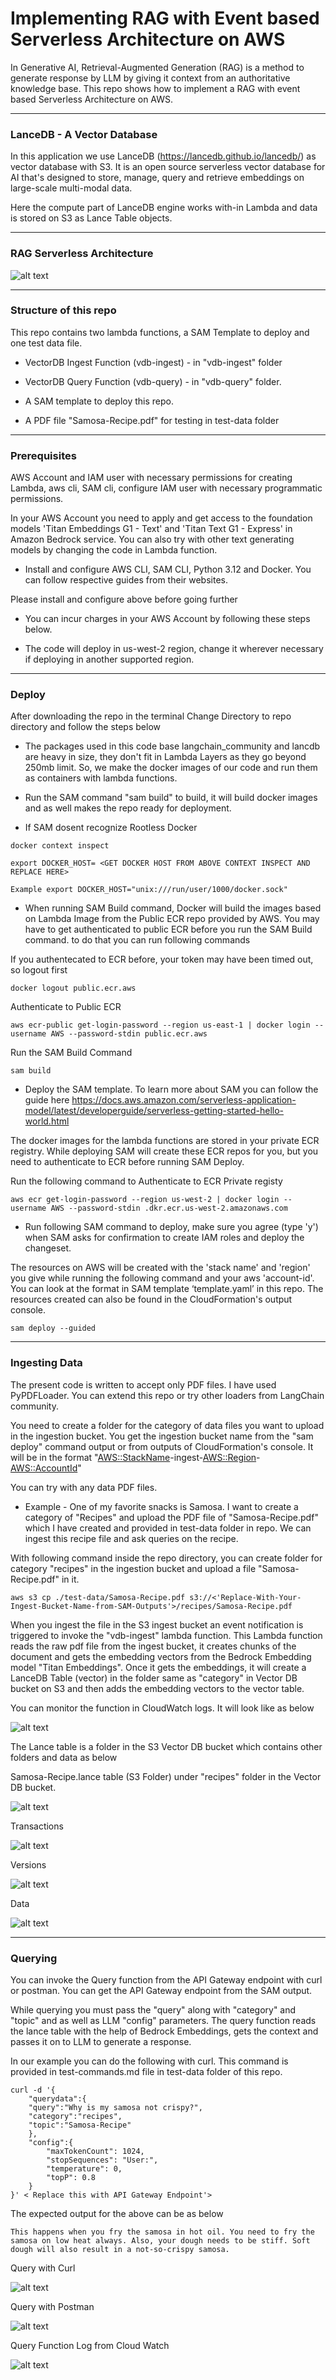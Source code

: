 # Implementing RAG with Event based Serverless Architecture on AWS 

In Generative AI, Retrieval-Augmented Generation (RAG) is a method to generate response by LLM by giving it context from an authoritative knowledge base. This repo shows how to implement a RAG with event based Serverless Architecture on AWS. 

___ 

### LanceDB - A Vector Database 

In this application we use LanceDB (https://lancedb.github.io/lancedb/) as vector database with S3. It is an open source serverless vector database for AI that's designed to store, manage, query and retrieve embeddings on large-scale multi-modal data. 

Here the compute part of LanceDB engine works with-in Lambda and data is stored on S3 as Lance Table objects. 
___ 

### RAG Serverless Architecture 

![alt text](https://github.com/getramki/serverless-rag/blob/main/images/Implementing-RAG.png?raw=true) 

___ 

### Structure of this repo 

This repo contains two lambda functions, a SAM Template to deploy and one test data file.

* VectorDB Ingest Function (vdb-ingest) - in "vdb-ingest" folder 

* VectorDB Query Function (vdb-query) - in "vdb-query" folder. 

* A SAM template to deploy this repo. 

* A PDF file "Samosa-Recipe.pdf" for testing in test-data folder 

___ 

### Prerequisites 

AWS Account and IAM user with necessary permissions for creating Lambda, aws cli, SAM cli, configure IAM user with necessary programmatic permissions. 

In your AWS Account you need to apply and get access to the foundation models 'Titan Embeddings G1 - Text' and 'Titan Text G1 - Express' in Amazon Bedrock service. You can also try with other text generating models by changing the code in Lambda function. 

* Install and configure AWS CLI, SAM CLI, Python 3.12 and Docker. You can follow respective guides from their websites. 

Please install and configure above before going further 

* You can incur charges in your AWS Account by following these steps below. 

* The code will deploy in us-west-2 region, change it wherever necessary if deploying in another supported region. 

___ 

### Deploy 

After downloading the repo in the terminal Change Directory to repo directory and follow the steps below 

* The packages used in this code base langchain_community and lancdb are heavy in size, they don't fit in Lambda Layers as they go beyond 250mb limit. So, we make the docker images of our code and run them as containers with lambda functions. 

* Run the SAM command "sam build" to build, it will build docker images and as well makes the repo ready for deployment. 

* If SAM dosent recognize Rootless Docker
```
docker context inspect

export DOCKER_HOST= <GET DOCKER HOST FROM ABOVE CONTEXT INSPECT AND REPLACE HERE>

Example export DOCKER_HOST="unix:///run/user/1000/docker.sock"
```

* When running  SAM Build command, Docker will build the images based on Lambda Image from the Public ECR repo provided by AWS. You may have to get authenticated to public ECR before you run the SAM Build command. to do that you can run following commands

If you authentecated to ECR before, your token may have been timed out, so logout first
<pre><code>docker logout public.ecr.aws</pre></code> 

Authenticate to Public ECR
<pre><code>aws ecr-public get-login-password --region us-east-1 | docker login --username AWS --password-stdin public.ecr.aws</pre></code> 

Run the SAM Build Command
<pre><code>sam build</pre></code> 

* Deploy the SAM template. To learn more about SAM you can follow the guide here https://docs.aws.amazon.com/serverless-application-model/latest/developerguide/serverless-getting-started-hello-world.html 

The docker images for the lambda functions are stored in your private ECR registry. While deploying SAM will create these ECR repos for you, but you need to authenticate to ECR before running SAM Deploy.

Run the following command to Authenticate to ECR Private registy
<pre><code>aws ecr get-login-password --region us-west-2 | docker login --username AWS --password-stdin <Replace with your Account ID>.dkr.ecr.us-west-2.amazonaws.com</pre></code>

* Run following SAM command to deploy, make sure you agree (type 'y') when SAM asks for confirmation to create IAM roles and deploy the changeset. 

The resources on AWS will be created with the 'stack name' and 'region' you give while running the following command and your aws 'account-id'. You can look at the format in SAM template ‘template.yaml’ in this repo. The resources created can also be found in the CloudFormation's output console. 
<pre><code>sam deploy --guided</pre></code> 

___ 

### Ingesting Data 

The present code is written to accept only PDF files. I have used PyPDFLoader. You can extend this repo or try other loaders from LangChain community. 

You need to create a folder for the category of data files you want to upload in the ingestion bucket. You get the ingestion bucket name from the "sam deploy" command output or from outputs of CloudFormation's console. It will be in the format "<AWS::StackName>-ingest-<AWS::Region>-<AWS::AccountId>" 

You can try with any data PDF files. 

* Example - One of my favorite snacks is Samosa. I want to create a category of "Recipes" and upload the PDF file of "Samosa-Recipe.pdf" which I have created and provided in test-data folder in repo. We can ingest this recipe file and ask queries on the recipe. 

With following command inside the repo directory, you can create folder for category "recipes" in the ingestion bucket and upload a file "Samosa-Recipe.pdf" in it. 

<pre><code>aws s3 cp ./test-data/Samosa-Recipe.pdf s3://<'Replace-With-Your-Ingest-Bucket-Name-from-SAM-Outputs'>/recipes/Samosa-Recipe.pdf</pre></code> 

When you ingest the file in the S3 ingest bucket an event notification is triggered to invoke the "vdb-ingest" lambda function. This Lambda function reads the raw pdf file from the ingest bucket, it creates chunks of the document and gets the embedding vectors from the Bedrock Embedding model "Titan Embeddings". Once it gets the embeddings, it will create a LanceDB Table (vector) in the folder same as "category" in Vector DB bucket on S3 and then adds the embedding vectors to the vector table. 

You can monitor the function in CloudWatch logs. It will look like as below 

![alt text](https://github.com/getramki/serverless-rag/blob/main/images/Ingest-Fun-Log.png?raw=true) 


The Lance table is a folder in the S3 Vector DB bucket which contains other folders and data as below 

Samosa-Recipe.lance table (S3 Folder) under "recipes" folder in the Vector DB bucket. 

![alt text](https://github.com/getramki/serverless-rag/blob/main/images/LanceTable-on-S3.png?raw=true) 


Transactions 

![alt text](https://github.com/getramki/serverless-rag/blob/main/images/LanceTable-Transactions.png?raw=true) 


Versions 

![alt text](https://github.com/getramki/serverless-rag/blob/main/images/LanceTable-Versions.png?raw=true) 


Data 

![alt text](https://github.com/getramki/serverless-rag/blob/main/images/LanceTable-Data.png?raw=true) 

___ 

### Querying 

You can invoke the Query function from the API Gateway endpoint with curl or postman. You can get the API Gateway endpoint from the SAM output.

While querying you must pass the "query" along with "category" and "topic" and as well as LLM "config" parameters. The query function reads the lance table with the help of Bedrock Embeddings, gets the context and passes it on to LLM to generate a response. 

In our example you can do the following with curl. This command is provided in test-commands.md file in test-data folder of this repo. 

``` 
curl -d '{  
    "querydata":{ 
    "query":"Why is my samosa not crispy?", 
    "category":"recipes", 
    "topic":"Samosa-Recipe" 
    }, 
    "config":{ 
        "maxTokenCount": 1024, 
        "stopSequences": "User:", 
        "temperature": 0, 
        "topP": 0.8 
    } 
}' < Replace this with API Gateway Endpoint'> 

``` 

The expected output for the above can be as below 

``` 
This happens when you fry the samosa in hot oil. You need to fry the samosa on low heat always. Also, your dough needs to be stiff. Soft dough will also result in a not-so-crispy samosa. 

``` 

Query with Curl 

![alt text](https://github.com/getramki/serverless-rag/blob/main/images/RAG-Query-curl.png?raw=true) 


Query with Postman 

![alt text](https://github.com/getramki/serverless-rag/blob/main/images/RAG-Query-Postman.png?raw=true) 

 
Query Function Log from Cloud Watch 

![alt text](https://github.com/getramki/serverless-rag/blob/main/images/Query-Fun-log.png?raw=true) 